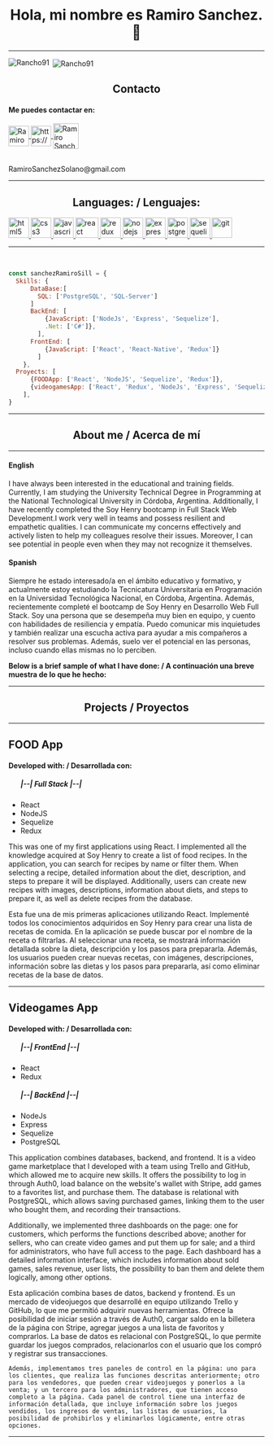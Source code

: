 <h1 align="center"> Hola, mi nombre es Ramiro Sanchez. 👋 </h1>
<hr/>
<p><img align="left" src="https://github-readme-stats.vercel.app/api/top-langs?username=Rancho91&show_icons=true&locale=en&layout=compact" alt="Rancho91" /></p>

<p>&nbsp;<img align="center" src="https://github-readme-stats.vercel.app/api?username=Rancho91&show_icons=true&locale=en" alt="Rancho91" /></p>

<h2 align="center"> Contacto </h2>

<h4>  Me puedes contactar en: </h4>

<div>
    <a href="https://www.linkedin.com/in/ramiro-sanchez-solano/">
      <img align="center" src="https://www.vectorlogo.zone/logos/linkedin/linkedin-icon.svg" alt="RamiroSanchez LinkedIn Profile" height="40" width="40" />
      </a>
    <a href="https://api.whatsapp.com/send/?phone=3548504261&text&app_absent=0" target="_blank">
        <img align="center" src="https://www.vectorlogo.zone/logos/whatsapp/whatsapp-tile.svg" alt="https://wa.me               /+undefined543426106008?text=Hola%20Alejandro,%20soy%20" height="40" width="40" />
    </a>
    <a href="mailto:RamiroSanchezSolano@gmail.com">
     <img align="center" src="https://www.vectorlogo.zone/logos/gmail/gmail-icon.svg" alt="Ramiro Sanchez Gmail" height="50" width="50" />
     </a>
<div/>
<br/>
<p><label>RamiroSanchezSolano@gmail.com</label></p>
    
<hr/>
    
<h2 align="center">Languages: / Lenguajes: </h2>
<p align="left">
<a href="https://www.w3.org/html/" target="_blank"> <img src="https://upload.wikimedia.org/wikipedia/commons/thumb/3/38/HTML5_Badge.svg/600px-HTML5_Badge.svg.png" alt="html5" width="40" height="40"/> </a>
<a href="https://www.w3schools.com/css/" target="_blank"> <img src="https://cdn4.iconfinder.com/data/icons/social-media-logos-6/512/121-css3-512.png" alt="css3" width="40" height="40"/> </a>
<a href="https://developer.mozilla.org/en-US/docs/Web/JavaScript" target="_blank"> <img src="https://upload.wikimedia.org/wikipedia/commons/thumb/9/99/Unofficial_JavaScript_logo_2.svg/1024px-Unofficial_JavaScript_logo_2.svg.png" alt="javascript" width="40" height="40"/> </a> 
<a href="https://reactjs.org/" target="_blank"> <img src="https://seeklogo.com/images/R/react-logo-7B3CE81517-seeklogo.com.png" alt="react" width="45" height="40"/> </a> 
<a href="https://redux.js.org" target="_blank"> <img src="https://seeklogo.com/images/R/redux-logo-9CA6836C12-seeklogo.com.png" alt="redux" width="40" height="40"/> </a> 
<a href="https://nodejs.org" target="_blank"> <img src="https://www.vectorlogo.zone/logos/nodejs/nodejs-icon.svg" alt="nodejs" width= "40" height="40"/> </a>
<a href="https://expressjs.com" target="_blank"> <img src="https://www.vectorlogo.zone/logos/expressjs/expressjs-icon.svg" alt="express" width="40" height="40"/> </a> 
<a href="https://www.postgresql.org" target="_blank"> <img src="https://upload.wikimedia.org/wikipedia/commons/thumb/2/29/Postgresql_elephant.svg/1200px-Postgresql_elephant.svg.png" alt="postgresql" width="40" height="40"/> </a> 
<a href="https://sequelize.org" target="_blank"> <img src="https://www.vectorlogo.zone/logos/sequelizejs/sequelizejs-icon.svg" alt="sequelize" width="40" height="40"/> </a>
<a href="https://git-scm.com/" target="_blank"> <img src="https://www.vectorlogo.zone/logos/git-scm/git-scm-icon.svg" alt="git" width="40" height="40"/> </a> 

<hr/>
<br/>

```js
const sanchezRamiroSill = {
  Skills: {
      DataBase:[
        SQL: ['PostgreSQL', 'SQL-Server']
      ]
      BackEnd: [
          {JavaScript: ['NodeJs', 'Express', 'Sequelize'],
          .Net: ['C#']},
        ],
      FrontEnd: [
          {JavaScript: ['React', 'React-Native', 'Redux']}
        ]
    },
  Proyects: [
      {FOODApp: ['React', 'NodeJS', 'Sequelize', 'Redux']},
      {videogamesApp: ['React', 'Redux', 'NodeJs', 'Express', 'Sequelize', 'PostgreSQL', 'Auth0', 'Stripe', 'NodeMeiler']}
    ],
}
```

<hr/>
<h2 align="center">About me / Acerca de mí</h2>
<hr/>

<div>
  <h4>English</h4>
  <p>
    I have always been interested in the educational and training fields. Currently, I am studying the University Technical Degree in Programming at the National Technological University in Córdoba, Argentina. Additionally, I have recently completed the Soy Henry bootcamp in Full Stack Web Development.I work very well in teams and possess resilient and empathetic qualities. I can communicate my concerns effectively and actively listen to help my colleagues resolve their issues. Moreover, I can see potential in people even when they may not recognize it themselves.
  </p>
</div>

<div>
  <h4>Spanish</h4>
  <p>
    Siempre he estado interesado/a en el ámbito educativo y formativo, y actualmente estoy estudiando la Tecnicatura Universitaria en Programación en la Universidad Tecnológica Nacional, en Córdoba, Argentina. Además, recientemente completé el bootcamp de Soy Henry en Desarrollo Web Full Stack. Soy una persona que se desempeña muy bien en equipo, y cuento con habilidades de resiliencia y empatía. Puedo comunicar mis inquietudes y también realizar una escucha activa para ayudar a mis compañeros a resolver sus problemas. Además, suelo ver el potencial en las personas, incluso cuando ellas mismas no lo perciben.
  </p>
</div>

<strong> Below is a brief sample of what I have done: / A continuación una breve muestra de lo que he hecho:</strong>

<hr/>
<h2 align="center">Projects / Proyectos</h2>
<hr/>

<h2> FOOD App </h2>
<h4> Developed with: / Desarrollada con: </h4>
<ul>
  <h5>|--| Full Stack |--|</h5>
    <li>React</li>
    <li>NodeJS</li>
    <li>Sequelize</li>
    <li>Redux</li>
</ul>
<p>This was one of my first applications using React. I implemented all the knowledge acquired at Soy Henry to create a list of food recipes. In the application, you can search for recipes by name or filter them. When selecting a recipe, detailed information about the diet, description, and steps to prepare it will be displayed. Additionally, users can create new recipes with images, descriptions, information about diets, and steps to prepare it, as well as delete recipes from the database.
    </p>
<p>Esta fue una de mis primeras aplicaciones utilizando React. Implementé todos los conocimientos adquiridos en Soy Henry para crear una lista de recetas de comida. En la aplicación se puede buscar por el nombre de la receta o filtrarlas. Al seleccionar una receta, se mostrará información detallada sobre la dieta, descripción y los pasos para prepararla. Además, los usuarios pueden crear nuevas recetas, con imágenes, descripciones, información sobre las dietas y los pasos para prepararla, así como eliminar recetas de la base de datos.
    </p>

<hr/>

<h2> Videogames App </h2>

<h4> Developed with: / Desarrollada con: </h4>
<ul>
  <h5>|--| FrontEnd |--|</h5>
    <li>React</li>
    <li>Redux</li>
  <h5>|--| BackEnd |--|</h5>
    <li>NodeJs</li>
    <li>Express</li>
    <li>Sequelize</li>
    <li>PostgreSQL</li>
</ul>
    
  This application combines databases, backend, and frontend. It is a video game marketplace that I developed with a team using Trello and GitHub, which allowed me to acquire new skills. It offers the possibility to log in through Auth0, load balance on the website's wallet with Stripe, add games to a favorites list, and purchase them. The database is relational with PostgreSQL, which allows saving purchased games, linking them to the user who bought them, and recording their transactions.

  Additionally, we implemented three dashboards on the page: one for customers, which performs the functions described above; another for sellers, who can create video games and put them up for sale; and a third for administrators, who have full access to the page. Each dashboard has a detailed information interface, which includes information about sold games, sales revenue, user lists, the possibility to ban them and delete them logically, among other options.

 <!-- <a href="">here</a> -->
    
  Esta aplicación combina bases de datos, backend y frontend. Es un mercado de videojuegos que desarrollé en equipo utilizando Trello y GitHub, lo que me permitió adquirir nuevas herramientas. Ofrece la posibilidad de iniciar sesión a través de Auth0, cargar saldo en la billetera de la página con Stripe, agregar juegos a una lista de favoritos y comprarlos. La base de datos es relacional con PostgreSQL, lo que permite guardar los juegos comprados, relacionarlos con el usuario que los compró y registrar sus transacciones.

    Además, implementamos tres paneles de control en la página: uno para los clientes, que realiza las funciones descritas anteriormente; otro para los vendedores, que pueden crear videojuegos y ponerlos a la venta; y un tercero para los administradores, que tienen acceso completo a la página. Cada panel de control tiene una interfaz de información detallada, que incluye información sobre los juegos vendidos, los ingresos de ventas, las listas de usuarios, la posibilidad de prohibirlos y eliminarlos lógicamente, entre otras opciones.

   <!-- <a href="">aquí</a> -->


<hr/>
